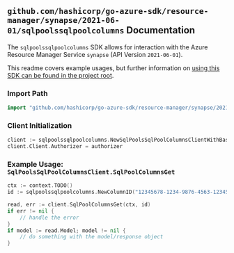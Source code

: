 
## `github.com/hashicorp/go-azure-sdk/resource-manager/synapse/2021-06-01/sqlpoolssqlpoolcolumns` Documentation

The `sqlpoolssqlpoolcolumns` SDK allows for interaction with the Azure Resource Manager Service `synapse` (API Version `2021-06-01`).

This readme covers example usages, but further information on [using this SDK can be found in the project root](https://github.com/hashicorp/go-azure-sdk/tree/main/docs).

### Import Path

```go
import "github.com/hashicorp/go-azure-sdk/resource-manager/synapse/2021-06-01/sqlpoolssqlpoolcolumns"
```


### Client Initialization

```go
client := sqlpoolssqlpoolcolumns.NewSqlPoolsSqlPoolColumnsClientWithBaseURI("https://management.azure.com")
client.Client.Authorizer = authorizer
```


### Example Usage: `SqlPoolsSqlPoolColumnsClient.SqlPoolColumnsGet`

```go
ctx := context.TODO()
id := sqlpoolssqlpoolcolumns.NewColumnID("12345678-1234-9876-4563-123456789012", "example-resource-group", "workspaceValue", "sqlPoolValue", "schemaValue", "tableValue", "columnValue")

read, err := client.SqlPoolColumnsGet(ctx, id)
if err != nil {
	// handle the error
}
if model := read.Model; model != nil {
	// do something with the model/response object
}
```
